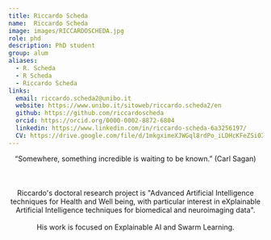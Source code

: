```yaml
---
title: Riccardo Scheda
name:  Riccardo Scheda
image: images/RICCARDOSCHEDA.jpg
role: phd
description: PhD student
group: alum
aliases:
  - R. Scheda
  - R Scheda
  - Riccardo Scheda
links:
  email: riccardo.scheda2@unibo.it
  website: https://www.unibo.it/sitoweb/riccardo.scheda2/en
  github: https://github.com/riccardoscheda 
  orcid: https://orcid.org/0000-0002-8872-6804 
  linkedin: https://www.linkedin.com/in/riccardo-scheda-6a3256197/ 
  CV: https://drive.google.com/file/d/1mkgximeXJWGql8rdPo_iLDHcKFeZSi03/view?usp=sharing 
---
```


<center>“Somewhere, something incredible is waiting to be known.”  (Carl Sagan) <br><br><br><br>Riccardo's doctoral research project is "Advanced Artificial Intelligence techniques for Health and Well being, with particular interest in eXplainable Artificial Intelligence techniques for biomedical and neuroimaging data". <br><br>His work is focused on </b>Explainable AI and Swarm Learning</b>.</center>
  
